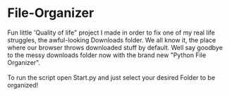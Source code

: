 # File-Organizer
 
Fun little 'Quality of life" project I made in order to fix one of my real life struggles, the awful-looking Downloads folder. We all know it, the place where our browser throws downloaded stuff by default. Well say goodbye to the messy downloads folder now with the brand new "Python File Organizer".<br><br>
To run the script open Start.py and just select your desired Folder to be organized!
